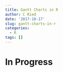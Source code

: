 ```yaml
---
title: Gantt Charts in R
author: C Ried
date: '2017-10-17'
slug: gantt-charts-in-r
categories:
  - R
tags: []
---
```


# In Progress